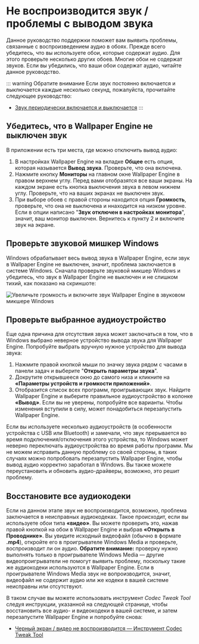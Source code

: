 # Не воспроизводится звук / проблемы с выводом звука
Данное руководство поддержки поможет вам выявить проблемы, связанные с воспроизведением аудио в обоях. Прежде всего убедитесь, что вы используете обои, которые содержат аудио. Для этого проверьте несколько других обоев. Многие обои не содержат звуков. Если вы убедились, что ваши обои содержат аудио, читайте данное руководство.

::: warning
Обратите внимание Если звук постоянно включается и выключается каждые несколько секунд, пожалуйста, прочитайте следующее руководство:

* [Звук периодически включается и выключается](/audio/intermittent)
:::

## Убедитесь, что в Wallpaper Engine не выключен звук
В приложении есть три места, где можно отключить вывод аудио:

1. В настройках Wallpaper Engine на вкладке **Общее** есть опция, которая называется **Вывод звука**. Проверьте, что она включена.
2. Нажмите кнопку **Мониторы** на главном окне Wallpaper Engine в правом верхнем углу. Перед вами отобразятся все ваши экраны. На каждом экране есть кнопка выключения звука в левом нижнем углу. Проверьте, что на ваших экранах не выключен звук.
3. При выборе обоев с правой стороны находится опция **Громкость**, проверьте, что она не выключена и ннаходится на низком уровне. Если в опции написано "**Звук отключен в настройках монитора**", значит, ваш монитор выключен. Вернитесь к пункту 2 и включите звук на экране.

## Проверьте звуковой мишкер Windows
Windows обрабатывает весь вывод звука в Wallpaper Engine, если звук в Wallpaper Engine не выключен, значит, проблема заключается в системе Windows. Сначала проверьте звуковой микшер Windows и убедитесь, что звук в Wallpaper Engine не выключен и не слишком тихий, как показано на скриншоте:

![Увеличьте громкость и включите звук Wallpaper Engine в звуковом микшере Windows](./audiomixer.png)

## Проверьте выбранное аудиоустройство
Еще одна причина для отсутствия звука может заключаться в том, что в Windows выбрано неверное устройство вывода звука для Wallpaper Engine. Попробуйте выбрать вручную нужное устройство для вывода звука:

1. Нажмите правой кнопкой мыши по значку звука рядом с часами в панели задач и выберите "**Открыть параметры звука**".
2. Докрутите открывшееся окно до самого низа и кликните на **«Параметры устройств и громкости приложений»**.
3. Отобразится список всех программ, проигрывающих звук. Найдите Wallpaper Engine и выберите правильное аудиоустройство в колонке **«Вывод»**. Если вы не уверены, попробуйте все варианты. Чтобы изменения вступили в силу, может понадобиться перезапустить Wallpaper Engine.

Если вы используете несколько аудиоустройств (в особенности устройства с USB или Bluetooth) и замечали, что звук прерывается во время подключения/отключения этого устройства, то Windows может неверно переключать аудиоустройства во время работы программ. Мы не можем исправить данную проблему со своей стороны, в таких случаях можно попробовать перезапустить Wallpaper Engine, чтобы вывод аудио корректно заработал в Windows. Вы также можете переустановить и обновить аудио-драйверы, возможно, это решит проблему.

## Восстановите все аудиокодеки

Если на данном этапе звук не воспроизводится, возможно, проблема заключается в неисправных аудиокодеках. Такое происходит, если вы используете обои типа **«видео»**. Вы можете проверить это, нажав правой кнопкой на обои в Wallpaper Engine и выбрав **«Открыть в Проводнике»**. Вы увидите исходный видеофайл (обычно в формате **.mp4**), откройте его в проигрывателе Windows Media и проверьте, воспроизводит ли он аудио. **Обратите внимание:** проверку нужно выполнять только в проигрывателе Windows Media — другие видеопроигрыватели не помогут выявить проблему, поскольку такие же аудиокодеки используются в Wallpaper Engine. Если в проигрывателе Windows Media звук не вопроизводится, значит, видеофайл не содержит аудио или же кодеки в вашей системе неисправны или отсутствуют.

В таком случае вы можете использовать инструмент *Codec Tweak Tool* следуя инструкции, указанной на следующей странице, чтобы восстановить все аудио- и видеокодеки в вашей системе, и затем перезапустите Wallpaper Engine и попробуйте снова:

* [Черный экран / видео не воспроизводится — Инструмент Codec Tweak Tool](noshow/notplaying.html#codec-tweak-tool)


